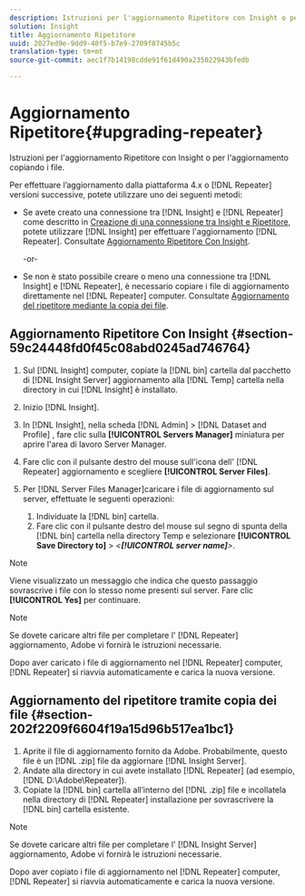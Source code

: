 ```yaml
---
description: Istruzioni per l'aggiornamento Ripetitore con Insight o per l'aggiornamento copiando i file.
solution: Insight
title: Aggiornamento Ripetitore
uuid: 2027ed9e-9dd9-40f5-b7e9-2709f8745b5c
translation-type: tm+mt
source-git-commit: aec1f7b14198cdde91f61d490a235022943bfedb

---
```



# Aggiornamento Ripetitore{#upgrading-repeater}

Istruzioni per l&#39;aggiornamento Ripetitore con Insight o per l&#39;aggiornamento copiando i file.

Per effettuare l’aggiornamento dalla piattaforma 4.x o [!DNL Repeater] versioni successive, potete utilizzare uno dei seguenti metodi:

* Se avete creato una connessione tra [!DNL Insight] e [!DNL Repeater] come descritto in [Creazione di una connessione tra Insight e Ripetitore](../../../../home/c-inst-svr/c-rptr-fntly/c-cnfg-rptr-fntly/t-crt-conn-ins-rptr.md#task-785bfe5f0e31484683e4345038add118), potete utilizzare [!DNL Insight] per effettuare l&#39;aggiornamento [!DNL Repeater]. Consultate [Aggiornamento Ripetitore Con Insight](../../../../home/c-inst-svr/c-upgrd-uninst-sftwr/c-upgrd-sftwr/c-upgrd-rptr.md#section-59c24448fd0f45c08abd0245ad746764).

   -or-

* Se non è stato possibile creare o meno una connessione tra [!DNL Insight] e [!DNL Repeater], è necessario copiare i file di aggiornamento direttamente nel [!DNL Repeater] computer. Consultate [Aggiornamento del ripetitore mediante la copia dei file](../../../../home/c-inst-svr/c-upgrd-uninst-sftwr/c-upgrd-sftwr/c-upgrd-rptr.md#section-202f2209f6604f19a15d96b517ea1bc1).

## Aggiornamento Ripetitore Con Insight {#section-59c24448fd0f45c08abd0245ad746764}

1. Sul [!DNL Insight] computer, copiate la [!DNL bin] cartella dal pacchetto di [!DNL Insight Server] aggiornamento alla [!DNL Temp] cartella nella directory in cui [!DNL Insight] è installato.
1. Inizio [!DNL Insight].
1. In [!DNL Insight], nella scheda [!DNL Admin] > [!DNL Dataset and Profile] , fare clic sulla **[!UICONTROL Servers Manager]** miniatura per aprire l&#39;area di lavoro Server Manager.
1. Fare clic con il pulsante destro del mouse sull&#39;icona dell&#39; [!DNL Repeater] aggiornamento e scegliere **[!UICONTROL Server Files]**.
1. Per [!DNL Server Files Manager]caricare i file di aggiornamento sul server, effettuate le seguenti operazioni:

   1. Individuate la [!DNL bin] cartella.
   1. Fare clic con il pulsante destro del mouse sul segno di spunta della [!DNL bin] cartella nella directory Temp e selezionare **[!UICONTROL Save Directory to]** > *&lt;**[!UICONTROL server name]**>*.

>[!NOTE]
>
>Viene visualizzato un messaggio che indica che questo passaggio sovrascrive i file con lo stesso nome presenti sul server. Fare clic **[!UICONTROL Yes]** per continuare.

>[!NOTE]
>
>Se dovete caricare altri file per completare l&#39; [!DNL Repeater] aggiornamento, Adobe vi fornirà le istruzioni necessarie.

Dopo aver caricato i file di aggiornamento nel [!DNL Repeater] computer, [!DNL Repeater] si riavvia automaticamente e carica la nuova versione.

## Aggiornamento del ripetitore tramite copia dei file {#section-202f2209f6604f19a15d96b517ea1bc1}

1. Aprite il file di aggiornamento fornito da Adobe. Probabilmente, questo file è un [!DNL .zip] file da aggiornare [!DNL Insight Server].
1. Andate alla directory in cui avete installato [!DNL Repeater] (ad esempio, [!DNL D:\Adobe\Repeater]).
1. Copiate la [!DNL bin] cartella all’interno del [!DNL .zip] file e incollatela nella directory di [!DNL Repeater] installazione per sovrascrivere la [!DNL bin] cartella esistente.

>[!NOTE]
>
>Se dovete caricare altri file per completare l&#39; [!DNL Insight Server] aggiornamento, Adobe vi fornirà le istruzioni necessarie.

Dopo aver copiato i file di aggiornamento nel [!DNL Repeater] computer, [!DNL Repeater] si riavvia automaticamente e carica la nuova versione.
